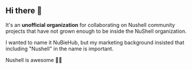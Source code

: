 ## Hi there 👋

It's an **unofficial organization** for collaborating on Nushell community projects that have not grown enough to be inside the NuShell organization. 

I wanted to name it NuBieHub, but my marketing background insisted that including "Nushell" in the name is important.

Nushell is awesome 🤘🚀

<!--

**Here are some ideas to get you started:**

🙋‍♀️ A short introduction - what is your organization all about?
🌈 Contribution guidelines - how can the community get involved?
👩‍💻 Useful resources - where can the community find your docs? Is there anything else the community should know?
🍿 Fun facts - what does your team eat for breakfast?
🧙 Remember, you can do mighty things with the power of [Markdown](https://docs.github.com/github/writing-on-github/getting-started-with-writing-and-formatting-on-github/basic-writing-and-formatting-syntax)
-->
